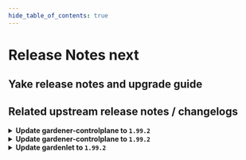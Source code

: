 ```yaml
---
hide_table_of_contents: true
---
```


# Release Notes next

## Yake release notes and upgrade guide

## Related upstream release notes / changelogs


<details>
<summary><b>Update gardener-controlplane to <code>1.99.2</code></b></summary>

# [gardener/gardener]

## 🐛 Bug Fixes

- `[OPERATOR]` `controllerinstallation` controller should not recreate MR secrets that differ just in the order of annotations. by @Kostov6 [#10163]
## 🏃 Others

- `[OPERATOR]` Extend pending time to 30 minutes for `SeedCondtionFailing` alerts to reduce alert noise. by @vicwicker [#10187]

## Helm Charts
- controlplane: `europe-docker.pkg.dev/gardener-project/releases/charts/gardener/controlplane:v1.99.2`
- gardenlet: `europe-docker.pkg.dev/gardener-project/releases/charts/gardener/gardenlet:v1.99.2`
- operator: `europe-docker.pkg.dev/gardener-project/releases/charts/gardener/operator:v1.99.2`
- resource-manager: `europe-docker.pkg.dev/gardener-project/releases/charts/gardener/resource-manager:v1.99.2`
## Docker Images
- admission-controller: `europe-docker.pkg.dev/gardener-project/releases/gardener/admission-controller:v1.99.2`
- apiserver: `europe-docker.pkg.dev/gardener-project/releases/gardener/apiserver:v1.99.2`
- controller-manager: `europe-docker.pkg.dev/gardener-project/releases/gardener/controller-manager:v1.99.2`
- gardenlet: `europe-docker.pkg.dev/gardener-project/releases/gardener/gardenlet:v1.99.2`
- node-agent: `europe-docker.pkg.dev/gardener-project/releases/gardener/node-agent:v1.99.2`
- operator: `europe-docker.pkg.dev/gardener-project/releases/gardener/operator:v1.99.2`
- resource-manager: `europe-docker.pkg.dev/gardener-project/releases/gardener/resource-manager:v1.99.2`
- scheduler: `europe-docker.pkg.dev/gardener-project/releases/gardener/scheduler:v1.99.2`


</details>

<details>
<summary><b>Update gardener-controlplane to <code>1.99.2</code></b></summary>

# [gardener/gardener]

## 🐛 Bug Fixes

- `[OPERATOR]` `controllerinstallation` controller should not recreate MR secrets that differ just in the order of annotations. by @Kostov6 [#10163]
## 🏃 Others

- `[OPERATOR]` Extend pending time to 30 minutes for `SeedCondtionFailing` alerts to reduce alert noise. by @vicwicker [#10187]

## Helm Charts
- controlplane: `europe-docker.pkg.dev/gardener-project/releases/charts/gardener/controlplane:v1.99.2`
- gardenlet: `europe-docker.pkg.dev/gardener-project/releases/charts/gardener/gardenlet:v1.99.2`
- operator: `europe-docker.pkg.dev/gardener-project/releases/charts/gardener/operator:v1.99.2`
- resource-manager: `europe-docker.pkg.dev/gardener-project/releases/charts/gardener/resource-manager:v1.99.2`
## Docker Images
- admission-controller: `europe-docker.pkg.dev/gardener-project/releases/gardener/admission-controller:v1.99.2`
- apiserver: `europe-docker.pkg.dev/gardener-project/releases/gardener/apiserver:v1.99.2`
- controller-manager: `europe-docker.pkg.dev/gardener-project/releases/gardener/controller-manager:v1.99.2`
- gardenlet: `europe-docker.pkg.dev/gardener-project/releases/gardener/gardenlet:v1.99.2`
- node-agent: `europe-docker.pkg.dev/gardener-project/releases/gardener/node-agent:v1.99.2`
- operator: `europe-docker.pkg.dev/gardener-project/releases/gardener/operator:v1.99.2`
- resource-manager: `europe-docker.pkg.dev/gardener-project/releases/gardener/resource-manager:v1.99.2`
- scheduler: `europe-docker.pkg.dev/gardener-project/releases/gardener/scheduler:v1.99.2`


</details>

<details>
<summary><b>Update gardenlet to <code>1.99.2</code></b></summary>

# [gardener/gardener]

## 🐛 Bug Fixes

- `[OPERATOR]` `controllerinstallation` controller should not recreate MR secrets that differ just in the order of annotations. by @Kostov6 [#10163]
## 🏃 Others

- `[OPERATOR]` Extend pending time to 30 minutes for `SeedCondtionFailing` alerts to reduce alert noise. by @vicwicker [#10187]

## Helm Charts
- controlplane: `europe-docker.pkg.dev/gardener-project/releases/charts/gardener/controlplane:v1.99.2`
- gardenlet: `europe-docker.pkg.dev/gardener-project/releases/charts/gardener/gardenlet:v1.99.2`
- operator: `europe-docker.pkg.dev/gardener-project/releases/charts/gardener/operator:v1.99.2`
- resource-manager: `europe-docker.pkg.dev/gardener-project/releases/charts/gardener/resource-manager:v1.99.2`
## Docker Images
- admission-controller: `europe-docker.pkg.dev/gardener-project/releases/gardener/admission-controller:v1.99.2`
- apiserver: `europe-docker.pkg.dev/gardener-project/releases/gardener/apiserver:v1.99.2`
- controller-manager: `europe-docker.pkg.dev/gardener-project/releases/gardener/controller-manager:v1.99.2`
- gardenlet: `europe-docker.pkg.dev/gardener-project/releases/gardener/gardenlet:v1.99.2`
- node-agent: `europe-docker.pkg.dev/gardener-project/releases/gardener/node-agent:v1.99.2`
- operator: `europe-docker.pkg.dev/gardener-project/releases/gardener/operator:v1.99.2`
- resource-manager: `europe-docker.pkg.dev/gardener-project/releases/gardener/resource-manager:v1.99.2`
- scheduler: `europe-docker.pkg.dev/gardener-project/releases/gardener/scheduler:v1.99.2`


</details>
